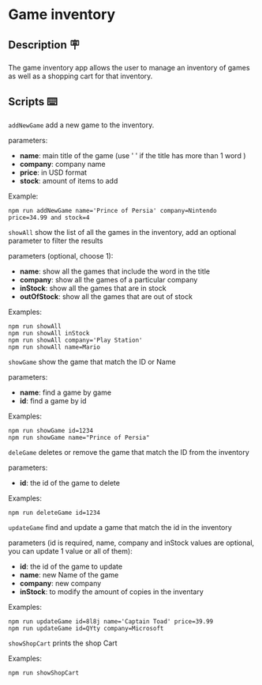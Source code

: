# Game inventory 
## Description 🪧

The game inventory app allows the user to manage an inventory of games as well as a shopping cart for that inventory.

## Scripts ⌨️


`addNewGame` add a new game to the inventory.
    
parameters:  
- **name**: main title of the game (use ' ' if the title has more than 1 word )
- **company**: company name
- **price**: in USD format 
- **stock**: amount of items to add

Example:
```
npm run addNewGame name='Prince of Persia' company=Nintendo price=34.99 and stock=4
```


`showAll` show the list of all the games in the inventory, add an optional parameter to filter the results
    
parameters (optional, choose 1):  
- **name**: show all the games that include the word in the title
- **company**: show all the games of a particular company
- **inStock**: show all the games that are in stock
- **outOfStock**: show all the games that are out of stock

Examples:
```
npm run showAll
npm run showAll inStock
npm run showAll company='Play Station'
npm run showAll name=Mario
```


`showGame` show the game that match the ID or Name
    
parameters:  
- **name**: find a game by game
- **id**: find a game by id

Examples:
```
npm run showGame id=1234
npm run showGame name="Prince of Persia"
```


`deleGame` deletes or remove the game that match the ID from the inventory

parameters:  
- **id**: the id of the game to delete

Examples:
```
npm run deleteGame id=1234
```

`updateGame` find and update a game that match the id in the inventory

parameters (id is required, name, company and inStock values are optional, you can update 1 value or all of them): 

- **id**: the id of the game to update
- **name**: new Name of the game
- **company**: new company
- **inStock**: to modify the amount of copies in the inventary

Examples:
```
npm run updateGame id=8l8j name='Captain Toad' price=39.99
npm run updateGame id=QYty company=Microsoft
```

`showShopCart` prints the shop Cart


Examples:
```
npm run showShopCart
```
